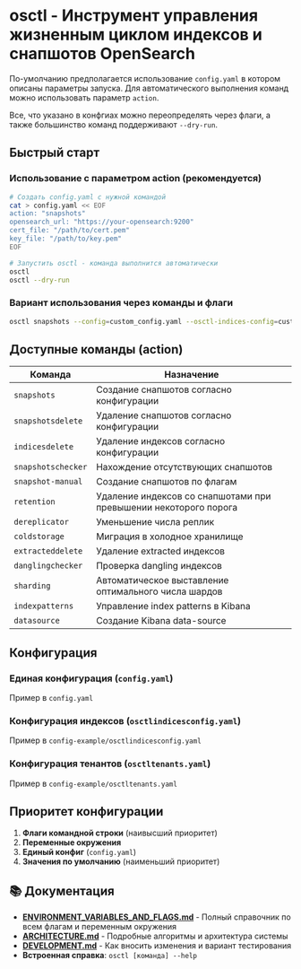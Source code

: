 # osctl - Инструмент управления жизненным циклом индексов и снапшотов OpenSearch

По-умолчанию предполагается использование `config.yaml` в котором описаны параметры запуска. Для автоматического выполнения команд можно использовать параметр `action`.

Все, что указано в конфгиах можно переопределять через флаги, а также большинство команд поддерживают `--dry-run`.

## Быстрый старт

### Использование с параметром action (рекомендуется)
```bash
# Создать config.yaml с нужной командой
cat > config.yaml << EOF
action: "snapshots"
opensearch_url: "https://your-opensearch:9200"
cert_file: "/path/to/cert.pem"
key_file: "/path/to/key.pem"
EOF

# Запустить osctl - команда выполнится автоматически
osctl
osctl --dry-run
```

### Вариант использования через команды и флаги
```bash
osctl snapshots --config=custom_config.yaml --osctl-indices-config=custom_osctl_indices_config.yaml
```

## Доступные команды (action)

| Команда | Назначение |
|---------|------------|
| `snapshots` | Создание снапшотов согласно конфигурации |
| `snapshotsdelete` | Удаление снапшотов согласно конфигурации |
| `indicesdelete` | Удаление индексов согласно конфигурации |
| `snapshotschecker` | Нахождение отсутствующих снапшотов |
| `snapshot-manual` | Создание снапшотов по флагам |
| `retention` | Удаление индексов со снапшотами при превышении некоторого порога  |
| `dereplicator` | Уменьшение числа реплик |
| `coldstorage` | Миграция в холодное хранилище |
| `extracteddelete` | Удаление extracted индексов |
| `danglingchecker` | Проверка dangling индексов |
| `sharding` | Автоматическое выставление оптимального числа шардов |
| `indexpatterns` | Управление index patterns в Kibana |
| `datasource` | Создание Kibana data-source |

## Конфигурация

### Единая конфигурация (`config.yaml`)

Пример в `config.yaml`

### Конфигурация индексов (`osctlindicesconfig.yaml`)

Пример в `config-example/osctlindicesconfig.yaml`

### Конфигурация тенантов (`osctltenants.yaml`)

Пример в `config-example/osctltenants.yaml`

## Приоритет конфигурации

1. **Флаги командной строки** (наивысший приоритет)
2. **Переменные окружения** 
3. **Единый конфиг** (`config.yaml`)
4. **Значения по умолчанию** (наименьший приоритет)

## 📚 Документация

- **[ENVIRONMENT_VARIABLES_AND_FLAGS.md](ENVIRONMENT_VARIABLES_AND_FLAGS.md)** - Полный справочник по всем флагам и переменным окружения
- **[ARCHITECTURE.md](ARCHITECTURE.md)** - Подробные алгоритмы и архитектура системы
- **[DEVELOPMENT.md](DEVELOPMENT.md)** - Как вносить изменения и вариант тестирования
- **Встроенная справка**: `osctl [команда] --help`

